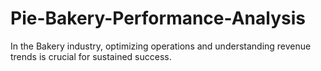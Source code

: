 # Pie-Bakery-Performance-Analysis
In the Bakery industry, optimizing operations and understanding revenue trends is crucial for sustained success.
